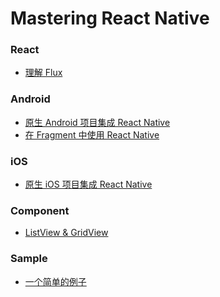 Mastering React Native
===
### React

- [理解 Flux](https://github.com/danke77/mastering-flux/)

### Android

- [原生 Android 项目集成 React Native](https://danke77.github.io/2016/10/17/react-native-embedding-android/)
- [在 Fragment 中使用 React Native](https://danke77.github.io/2016/11/23/react-native-inside-fragment/)

### iOS

- [原生 iOS 项目集成 React Native](https://danke77.github.io/2016/10/19/react-native-embedding-ios/)

### Component

- [ListView & GridView](https://github.com/danke77/react-native-easy-listview-gridview/)

### Sample

- [一个简单的例子](https://github.com/danke77/react-native-sample/)
